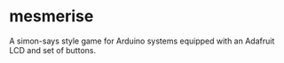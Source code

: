 # mesmerise
A simon-says style game for Arduino systems equipped with an Adafruit LCD and set of buttons. 

